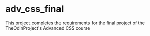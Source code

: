 # adv_css_final
This project completes the requirements for the final project of the TheOdinProject's Advanced CSS course
